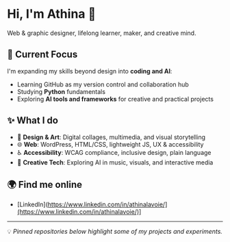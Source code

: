 # Hi, I'm Athina 👋

Web & graphic designer, lifelong learner, maker, and creative mind. 

## 📌 Current Focus
I'm expanding my skills beyond design into **coding and AI**:
- Learning GitHub as my version control and collaboration hub
- Studying **Python** fundamentals
- Exploring **AI tools and frameworks** for creative and practical projects

## ✨ What I do
- 🎨 **Design & Art**: Digital collages, multimedia, and visual storytelling
- 🌐 **Web**: WordPress, HTML/CSS, lightweight JS, UX & accessibility
- ♿ **Accessibility**: WCAG compliance, inclusive design, plain language
- 🤖 **Creative Tech**: Exploring AI in music, visuals, and interactive media

## 🌍 Find me online
- [LinkedIn](https://www.linkedin.com/in/athinalavoie/](https://www.linkedin.com/in/athinalavoie/)]  

---
💡 *Pinned repositories below highlight some of my projects and experiments.*
